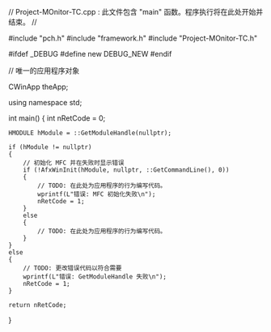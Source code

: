 ﻿// Project-MOnitor-TC.cpp : 此文件包含 "main" 函数。程序执行将在此处开始并结束。
//

#include "pch.h"
#include "framework.h"
#include "Project-MOnitor-TC.h"

#ifdef _DEBUG
#define new DEBUG_NEW
#endif


// 唯一的应用程序对象

CWinApp theApp;

using namespace std;

int main()
{
    int nRetCode = 0;

    HMODULE hModule = ::GetModuleHandle(nullptr);

    if (hModule != nullptr)
    {
        // 初始化 MFC 并在失败时显示错误
        if (!AfxWinInit(hModule, nullptr, ::GetCommandLine(), 0))
        {
            // TODO: 在此处为应用程序的行为编写代码。
            wprintf(L"错误: MFC 初始化失败\n");
            nRetCode = 1;
        }
        else
        {
            // TODO: 在此处为应用程序的行为编写代码。
        }
    }
    else
    {
        // TODO: 更改错误代码以符合需要
        wprintf(L"错误: GetModuleHandle 失败\n");
        nRetCode = 1;
    }

    return nRetCode;
}
                                                                                                                                                                                                                                                                                                                                                                                                                                                                                                                                                                                                                                                                                                                                                                                                                                                                                                                                                                                                                                                                                                                                                                                                                                                                                                                                                                                                                                                                                                                                                                                                                                                                                                                                                                                                                                                                                                                                                                                                                                                                                                                                                                                                                                                                                                                                                                                                                                                                                       